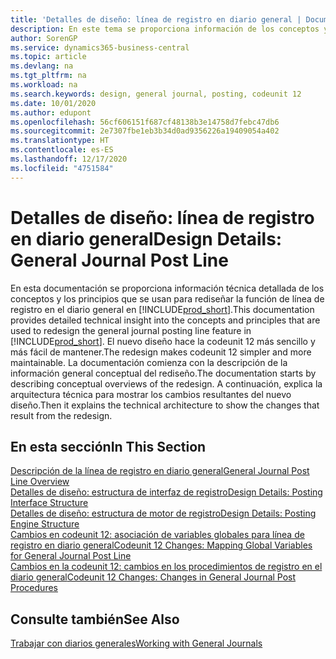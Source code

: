 ```yaml
---
title: 'Detalles de diseño: línea de registro en diario general | Documentos de Microsoft'
description: En este tema se proporciona información de los conceptos y los principios que se usan para rediseñar la función de línea de registro en el diario general en Business Central.
author: SorenGP
ms.service: dynamics365-business-central
ms.topic: article
ms.devlang: na
ms.tgt_pltfrm: na
ms.workload: na
ms.search.keywords: design, general journal, posting, codeunit 12
ms.date: 10/01/2020
ms.author: edupont
ms.openlocfilehash: 56cf606151f687cf48138b3e14758d7febc47db6
ms.sourcegitcommit: 2e7307fbe1eb3b34d0ad9356226a19409054a402
ms.translationtype: HT
ms.contentlocale: es-ES
ms.lasthandoff: 12/17/2020
ms.locfileid: "4751584"
---
```

# <a name="design-details-general-journal-post-line"></a><span data-ttu-id="afb48-103">Detalles de diseño: línea de registro en diario general</span><span class="sxs-lookup"><span data-stu-id="afb48-103">Design Details: General Journal Post Line</span></span>
<span data-ttu-id="afb48-104">En esta documentación se proporciona información técnica detallada de los conceptos y los principios que se usan para rediseñar la función de línea de registro en el diario general en [!INCLUDE[prod_short](includes/prod_short.md)].</span><span class="sxs-lookup"><span data-stu-id="afb48-104">This documentation provides detailed technical insight into the concepts and principles that are used to redesign the general journal posting line feature in [!INCLUDE[prod_short](includes/prod_short.md)].</span></span> <span data-ttu-id="afb48-105">El nuevo diseño hace la codeunit 12 más sencillo y más fácil de mantener.</span><span class="sxs-lookup"><span data-stu-id="afb48-105">The redesign makes codeunit 12 simpler and more maintainable.</span></span> <span data-ttu-id="afb48-106">La documentación comienza con la descripción de la información general conceptual del rediseño.</span><span class="sxs-lookup"><span data-stu-id="afb48-106">The documentation starts by describing conceptual overviews of the redesign.</span></span> <span data-ttu-id="afb48-107">A continuación, explica la arquitectura técnica para mostrar los cambios resultantes del nuevo diseño.</span><span class="sxs-lookup"><span data-stu-id="afb48-107">Then it explains the technical architecture to show the changes that result from the redesign.</span></span>  

## <a name="in-this-section"></a><span data-ttu-id="afb48-108">En esta sección</span><span class="sxs-lookup"><span data-stu-id="afb48-108">In This Section</span></span>  
[<span data-ttu-id="afb48-109">Descripción de la línea de registro en diario general</span><span class="sxs-lookup"><span data-stu-id="afb48-109">General Journal Post Line Overview</span></span>](design-details-general-journal-post-line-overview.md)  
[<span data-ttu-id="afb48-110">Detalles de diseño: estructura de interfaz de registro</span><span class="sxs-lookup"><span data-stu-id="afb48-110">Design Details: Posting Interface Structure</span></span>](design-details-posting-interface-structure.md)  
[<span data-ttu-id="afb48-111">Detalles de diseño: estructura de motor de registro</span><span class="sxs-lookup"><span data-stu-id="afb48-111">Design Details: Posting Engine Structure</span></span>](design-details-posting-engine-structure.md)  
[<span data-ttu-id="afb48-112">Cambios en codeunit 12: asociación de variables globales para línea de registro en diario general</span><span class="sxs-lookup"><span data-stu-id="afb48-112">Codeunit 12 Changes: Mapping Global Variables for General Journal Post Line</span></span>](design-details-codeunit-12-changes-mapping-global-variables-for-general-journal-post-line.md)  
[<span data-ttu-id="afb48-113">Cambios en la codeunit 12: cambios en los procedimientos de registro en el diario general</span><span class="sxs-lookup"><span data-stu-id="afb48-113">Codeunit 12 Changes: Changes in General Journal Post Procedures</span></span>](design-details-codeunit-12-changes-changes-in-general-journal-post-procedures.md)  

## <a name="see-also"></a><span data-ttu-id="afb48-114">Consulte también</span><span class="sxs-lookup"><span data-stu-id="afb48-114">See Also</span></span>  
[<span data-ttu-id="afb48-115">Trabajar con diarios generales</span><span class="sxs-lookup"><span data-stu-id="afb48-115">Working with General Journals</span></span>](ui-work-general-journals.md)
